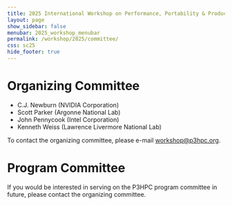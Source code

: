 ```yaml
---
title: 2025 International Workshop on Performance, Portability & Productivity in HPC
layout: page
show_sidebar: false
menubar: 2025_workshop_menubar
permalink: /workshop/2025/committee/
css: sc25
hide_footer: true
---
```


# Organizing Committee

- C.J. Newburn (NVIDIA Corporation)
- Scott Parker (Argonne National Lab)
- John Pennycook (Intel Corporation)
- Kenneth Weiss (Lawrence Livermore National Lab)

To contact the organizing committee, please e-mail
[workshop@p3hpc.org](mailto:workshop@p3hpc.org).

# Program Committee

If you would be interested in serving on the P3HPC program committee in future,
please contact the organizing committee.
